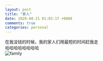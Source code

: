 ```yaml
---
layout: post
title: "家人"
date: 2020-08-21 01:03:17 +0800
comments: true
categories: personal
---
```

在我没钱的时候，我的家人们用最短的时间赶我走  
哈哈哈哈哈哈哈哈  
![family](http://r.photo.store.qq.com/psc?/V53xBhKC4JFvE03uTNAL1QWxNF3K6JJT/TmEUgtj9EK6.7V8ajmQrEH33Dg9dIOkVs2S81Gz6HI.GP8IEsXoDaE463DOqKxSKjfXsqHVW5rYoo.u2c.zcK4CQFxy6CNLslHHgkC8W7kQ!/r)
